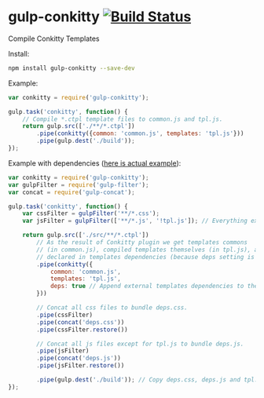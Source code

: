 # gulp-conkitty [![Build Status](https://travis-ci.org/hoho/gulp-conkitty.svg?branch=master)](https://travis-ci.org/hoho/gulp-conkitty)

Compile Conkitty Templates

Install:

```sh
npm install gulp-conkitty --save-dev
```


Example:

```js
var conkitty = require('gulp-conkitty');

gulp.task('conkitty', function() {
    // Compile *.ctpl template files to common.js and tpl.js.
    return gulp.src(['./**/*.ctpl'])
        .pipe(conkitty({common: 'common.js', templates: 'tpl.js'}))
        .pipe(gulp.dest('./build'));
});
```


Example with dependencies ([here is actual example](https://github.com/hoho/conkitty/tree/master/example2)):

```js
var conkitty = require('gulp-conkitty');
var gulpFilter = require('gulp-filter');
var concat = require('gulp-concat');

gulp.task('conkitty', function() {
    var cssFilter = gulpFilter('**/*.css');
    var jsFilter = gulpFilter(['**/*.js', '!tpl.js']); // Everything except tpl.js.

    return gulp.src(['./src/**/*.ctpl'])
        // As the result of Conkitty plugin we get templates commons
        // (in common.js), compiled templates themselves (in tpl.js), and
        // declared in templates dependencies (because deps setting is true).
        .pipe(conkitty({
            common: 'common.js',
            templates: 'tpl.js',
            deps: true // Append external templates dependencies to the result.
        }))

        // Concat all css files to bundle deps.css.
        .pipe(cssFilter)
        .pipe(concat('deps.css'))
        .pipe(cssFilter.restore())

        // Concat all js files except for tpl.js to bundle deps.js.
        .pipe(jsFilter)
        .pipe(concat('deps.js'))
        .pipe(jsFilter.restore())

        .pipe(gulp.dest('./build')); // Copy deps.css, deps.js and tpl.js to dst.
});
```
